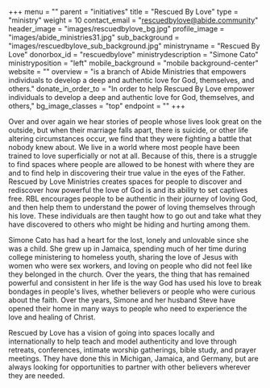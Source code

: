 +++
menu = ""
parent = "initiatives"
title = "Rescued By Love"
type = "ministry"
weight = 10
contact_email = "rescuedbylove@abide.community"
header_image = "images/rescuedbylove_bg.jpg"
profile_image = "images/abide_ministries31.jpg"
sub_background = "images/rescuedbylove_sub_background.jpg"
ministryname = "Rescued By Love"
donorbox_id = "rescuedbylove"
ministrydescription = "Simone Cato"
ministryposition = "left"
mobile_background = "mobile background-center"
website = ""
overview = "is a branch of Abide Ministries that empowers individuals to develop a deep and authentic love for God, themselves, and others."
donate_in_order_to = "In order to help Rescued By Love empower individuals to develop a deep and authentic love for God, themselves, and others,"
bg_image_classes = "top"
endpoint = ""
+++

Over and over again we hear stories of people whose lives look great on the outside, but when their marriage falls apart, there is suicide, or other life altering circumstances occur, we find that they were fighting a battle that nobody knew about. We live in a world where most people have been trained to love superficially or not at all. Because of this, there is a struggle to find spaces where people are allowed to be honest with where they are and to find help in discovering their true value in the eyes of the Father. Rescued by Love Ministries creates spaces for people to discover and rediscover how powerful the love of God is and its ability to set captives free. RBL encourages people to be authentic in their journey of loving God, and then help them to understand the power of loving themselves through his love. These individuals are then taught how to go out and take what they have discovered to others who might be hiding and hurting among them.


Simone Cato has had a heart for the lost, lonely and unlovable since she was a child. She grew up in Jamaica, spending much of her time during college ministering to homeless youth, sharing the love of Jesus with women who were sex workers, and loving on people who did not feel like they belonged in the church. Over the years, the thing that has remained powerful and consistent in her life is the way God has used his love to break bondages in people's lives, whether believers or people who were curious about the faith.  Over the years, Simone and her husband Steve have opened their home in many ways to people who need to experience the love and healing of Christ.

Rescued by Love has a vision of going into spaces locally and internationally to help teach and model authenticity and love through retreats, conferences, intimate worship gatherings, bible study, and prayer meetings. They have done this in Michigan, Jamaica, and Germany, but are always looking for opportunities to partner with other believers wherever they are needed.